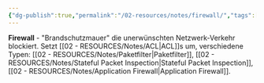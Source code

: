 ```yaml
---
{"dg-publish":true,"permalink":"/02-resources/notes/firewall/","tags":["sicherheit/schutz","netzwerk/filter"],"noteIcon":"","updated":"2025-08-27T15:03:20.061+02:00"}
---
```



**Firewall** - "Brandschutzmauer" die unerwünschten Netzwerk-Verkehr blockiert.
Setzt [[02 - RESOURCES/Notes/ACL\|ACL]]s um, verschiedene Typen: [[02 - RESOURCES/Notes/Paketfilter\|Paketfilter]], [[02 - RESOURCES/Notes/Stateful Packet Inspection\|Stateful Packet Inspection]], [[02 - RESOURCES/Notes/Application Firewall\|Application Firewall]].